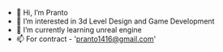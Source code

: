 - 👋 Hi, I’m Pranto
- 👀 I’m interested in 3d Level Design and Game Development
- 🌱 I’m currently learning unreal engine
- 📫 For contract - 'pranto1416@gmail.com'

<!---
pranto1416/pranto1416 is a ✨ special ✨ repository because its `README.md` (this file) appears on your GitHub profile.
You can click the Preview link to take a look at your changes.
--->
